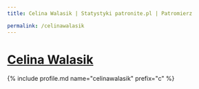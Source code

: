 ```yaml
---
title: Celina Walasik | Statystyki patronite.pl | Patromierz

permalink: /celinawalasik
---
```


# [Celina Walasik](https://patronite.pl/celinawalasik)

{% include profile.md name="celinawalasik" prefix="c" %}
